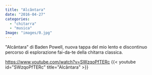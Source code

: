 ```yaml
---
title: "Alcântara"
date: "2016-04-27"
categories: 
  - "chitarra"
  - "musica"
Image: "images/0.jpg"
---
```


"Alcântara" di Baden Powell, nuova tappa del mio lento e discontinuo percorso di esplorazione fai-da-te della chitarra classica.

https://www.youtube.com/watch?v=SWzqoPfTERc
{{< youtube id="SWzqoPfTERc" title="Alcântara" >}}